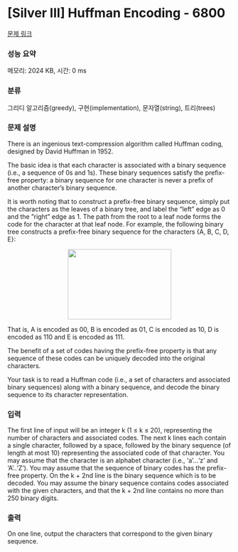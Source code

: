 # [Silver III] Huffman Encoding - 6800 

[문제 링크](https://www.acmicpc.net/problem/6800) 

### 성능 요약

메모리: 2024 KB, 시간: 0 ms

### 분류

그리디 알고리즘(greedy), 구현(implementation), 문자열(string), 트리(trees)

### 문제 설명

<p>There is an ingenious text-compression algorithm called Huffman coding, designed by David Huffman in 1952.</p>

<p>The basic idea is that each character is associated with a binary sequence (i.e., a sequence of 0s and 1s). These binary sequences satisfy the prefix-free property: a binary sequence for one character is never a prefix of another character’s binary sequence.</p>

<p>It is worth noting that to construct a prefix-free binary sequence, simply put the characters as the leaves of a binary tree, and label the “left” edge as 0 and the ”right” edge as 1. The path from the root to a leaf node forms the code for the character at that leaf node. For example, the following binary tree constructs a prefix-free binary sequence for the characters {A, B, C, D, E}:</p>

<p style="text-align: center;"><img alt="" src="https://onlinejudgeimages.s3.amazonaws.com/problem/6800/%EC%8A%A4%ED%81%AC%EB%A6%B0%EC%83%B7%202017-03-24%20%EC%98%A4%ED%9B%84%202.22.14.png" style="height:158px; width:233px"></p>

<p>That is, A is encoded as 00, B is encoded as 01, C is encoded as 10, D is encoded as 110 and E is encoded as 111.</p>

<p>The benefit of a set of codes having the prefix-free property is that any sequence of these codes can be uniquely decoded into the original characters.</p>

<p>Your task is to read a Huffman code (i.e., a set of characters and associated binary sequences) along with a binary sequence, and decode the binary sequence to its character representation.</p>

### 입력 

 <p>The first line of input will be an integer k (1 ≤ k ≤ 20), representing the number of characters and associated codes. The next k lines each contain a single character, followed by a space, followed by the binary sequence (of length at most 10) representing the associated code of that character. You may assume that the character is an alphabet character (i.e., ‘a’...‘z’ and ‘A’..‘Z’). You may assume that the sequence of binary codes has the prefix-free property. On the k + 2nd line is the binary sequence which is to be decoded. You may assume the binary sequence contains codes associated with the given characters, and that the k + 2nd line contains no more than 250 binary digits.</p>

### 출력 

 <p>On one line, output the characters that correspond to the given binary sequence.</p>

